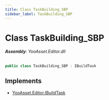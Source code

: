 ```yaml
---
title: Class TaskBuilding_SBP
sidebar_label: TaskBuilding_SBP
---
```

# Class TaskBuilding_SBP


###### **Assembly**: YooAsset.Editor.dll

```csharp title="Declaration"
public class TaskBuilding_SBP : IBuildTask
```

## Implements

* [YooAsset.Editor.IBuildTask](../YooAsset.Editor/IBuildTask.md)
